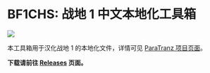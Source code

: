 # BF1CHS: 战地 1 中文本地化工具箱
![](https://s11.ax1x.com/2023/12/14/pihRuWD.png)

本工具箱用于汉化战地 1 的本地化文件，详情可见 [ParaTranz 项目页面](https://paratranz.cn/projects/8862)。

**下载请前往 [Releases](https://github.com/zyf722/flamethrower/releases) 页面。**